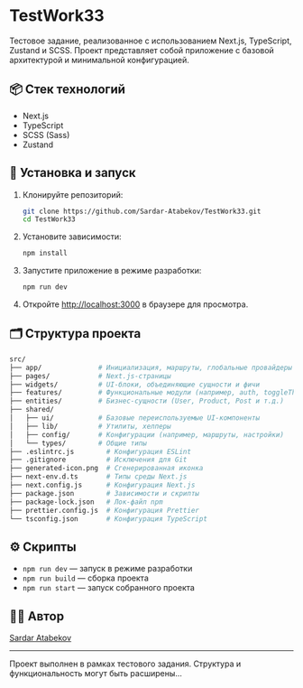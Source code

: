 # TestWork33

Тестовое задание, реализованное с использованием Next.js, TypeScript, Zustand и SCSS.
Проект представляет собой приложение с базовой архитектурой и минимальной конфигурацией.

## 📦 Стек технологий

- Next.js
- TypeScript
- SCSS (Sass)
- Zustand

## 🚀 Установка и запуск

1. Клонируйте репозиторий:

   ```bash
   git clone https://github.com/Sardar-Atabekov/TestWork33.git
   cd TestWork33
   ```

2. Установите зависимости:

   ```bash
   npm install
   ```

3. Запустите приложение в режиме разработки:

   ```bash
   npm run dev
   ```

4. Откройте [http://localhost:3000](http://localhost:3000) в браузере для просмотра.

## 🗂️ Структура проекта

```bash
src/
├── app/              # Инициализация, маршруты, глобальные провайдеры
├── pages/            # Next.js-страницы 
├── widgets/          # UI-блоки, объединяющие сущности и фичи
├── features/         # Функциональные модули (например, auth, toggleTheme и т.д.)
├── entities/         # Бизнес-сущности (User, Product, Post и т.д.)
├── shared/
│   ├── ui/           # Базовые переиспользуемые UI-компоненты
│   ├── lib/          # Утилиты, хелперы
│   ├── config/       # Конфигурации (например, маршруты, настройки)
│   └── types/        # Общие типы
├── .eslintrc.js        # Конфигурация ESLint
├── .gitignore          # Исключения для Git
├── generated-icon.png  # Сгенерированная иконка
├── next-env.d.ts       # Типы среды Next.js
├── next.config.js      # Конфигурация Next.js
├── package.json        # Зависимости и скрипты
├── package-lock.json   # Лок-файл npm
├── prettier.config.js  # Конфигурация Prettier
└── tsconfig.json       # Конфигурация TypeScript

```

## ⚙️ Скрипты

- `npm run dev` — запуск в режиме разработки
- `npm run build` — сборка проекта
- `npm run start` — запуск собранного проекта

## 🧑‍💻 Автор

[Sardar Atabekov](https://github.com/Sardar-Atabekov)

---

Проект выполнен в рамках тестового задания. Структура и функциональность могут быть расширены...
